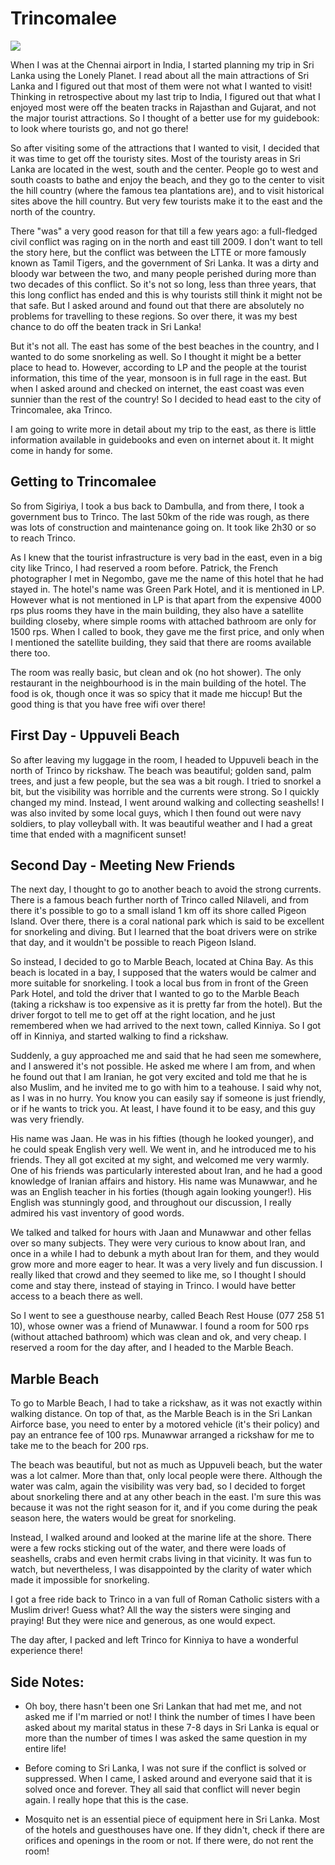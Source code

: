 # Trincomalee


![](https://blogger.googleusercontent.com/img/b/R29vZ2xl/AVvXsEgO7wW4vl4vTRB3aUMOkf93Y5YaaXOotEFtBnr8_Ci-rhIqLuCDiuQnGml8QKylBkgFyED_fI_IoezUr8Kb-NXrXd50cpCENRDDsBZuukS9NxMFFSbkjrSplokWGQuMyxlHTQ6j8bIe-L63/s0/photo-777305.JPG)

When I was at the Chennai airport in India, I started planning my trip in Sri Lanka using the Lonely Planet. I read about all the main attractions of Sri Lanka and I figured out that most of them were not what I wanted to visit! Thinking in retrospective about my last trip to India, I figured out that what I enjoyed most were off the beaten tracks in Rajasthan and Gujarat, and not the major tourist attractions. So I thought of a better use for my guidebook: to look where tourists go, and not go there!

So after visiting some of the attractions that I wanted to visit, I decided that it was time to get off the touristy sites. Most of the touristy areas in Sri Lanka are located in the west, south and the center. People go to west and south coasts to bathe and enjoy the beach, and they go to the center to visit the hill country (where the famous tea plantations are), and to visit historical sites above the hill country. But very few tourists make it to the east and the north of the country.

There "was" a very good reason for that till a few years ago: a full-fledged civil conflict was raging on in the north and east till 2009. I don't want to tell the story here, but the conflict was between the LTTE or more famously known as Tamil Tigers, and the government of Sri Lanka. It was a dirty and bloody war between the two, and many people perished during more than two decades of this conflict. So it's not so long, less than three years, that this long conflict has ended and this is why tourists still think it might not be that safe. But I asked around and found out that there are absolutely no problems for travelling to these regions. So over there, it was my best chance to do off the beaten track in Sri Lanka!

But it's not all. The east has some of the best beaches in the country, and I wanted to do some snorkeling as well. So I thought it might be a better place to head to. However, according to LP and the people at the tourist information, this time of the year, monsoon is in full rage in the east. But when I asked around and checked on internet, the east coast was even sunnier than the rest of the country! So I decided to head east to the city of Trincomalee, aka Trinco.

I am going to write more in detail about my trip to the east, as there is little information available in guidebooks and even on internet about it. It might come in handy for some.

## Getting to Trincomalee

So from Sigiriya, I took a bus back to Dambulla, and from there, I took a government bus to Trinco. The last 50km of the ride was rough, as there was lots of construction and maintenance going on. It took like 2h30 or so to reach Trinco.

As I knew that the tourist infrastructure is very bad in the east, even in a big city like Trinco, I had reserved a room before. Patrick, the French photographer I met in Negombo, gave me the name of this hotel that he had stayed in. The hotel's name was Green Park Hotel, and it is mentioned in LP. However what is not mentioned in LP is that apart from the expensive 4000 rps plus rooms they have in the main building, they also have a satellite building closeby, where simple rooms with attached bathroom are only for 1500 rps. When I called to book, they gave me the first price, and only when I mentioned the satellite building, they said that there are rooms available there too.

The room was really basic, but clean and ok (no hot shower). The only restaurant in the neighbourhood is in the main building of the hotel. The food is ok, though once it was so spicy that it made me hiccup! But the good thing is that you have free wifi over there!

## First Day - Uppuveli Beach

So after leaving my luggage in the room, I headed to Uppuveli beach in the north of Trinco by rickshaw. The beach was beautiful; golden sand, palm trees, and just a few people, but the sea was a bit rough. I tried to snorkel a bit, but the visibility was horrible and the currents were strong. So I quickly changed my mind. Instead, I went around walking and collecting seashells! I was also invited by some local guys, which I then found out were navy soldiers, to play volleyball with. It was beautiful weather and I had a great time that ended with a magnificent sunset!

## Second Day - Meeting New Friends

The next day, I thought to go to another beach to avoid the strong currents. There is a famous beach further north of Trinco called Nilaveli, and from there it's possible to go to a small island 1 km off its shore called Pigeon Island. Over there, there is a coral national park which is said to be excellent for snorkeling and diving. But I learned that the boat drivers were on strike that day, and it wouldn't be possible to reach Pigeon Island.

So instead, I decided to go to Marble Beach, located at China Bay. As this beach is located in a bay, I supposed that the waters would be calmer and more suitable for snorkeling. I took a local bus from in front of the Green Park Hotel, and told the driver that I wanted to go to the Marble Beach (taking a rickshaw is too expensive as it is pretty far from the hotel). But the driver forgot to tell me to get off at the right location, and he just remembered when we had arrived to the next town, called Kinniya. So I got off in Kinniya, and started walking to find a rickshaw.

Suddenly, a guy approached me and said that he had seen me somewhere, and I answered it's not possible. He asked me where I am from, and when he found out that I am Iranian, he got very excited and told me that he is also Muslim, and he invited me to go with him to a teahouse. I said why not, as I was in no hurry. You know you can easily say if someone is just friendly, or if he wants to trick you. At least, I have found it to be easy, and this guy was very friendly.

His name was Jaan. He was in his fifties (though he looked younger), and he could speak English very well. We went in, and he introduced me to his friends. They all got excited at my sight, and welcomed me very warmly. One of his friends was particularly interested about Iran, and he had a good knowledge of Iranian affairs and history. His name was Munawwar, and he was an English teacher in his forties (though again looking younger!). His English was stunningly good, and throughout our discussion, I really admired his vast inventory of good words.

We talked and talked for hours with Jaan and Munawwar and other fellas over so many subjects. They were very curious to know about Iran, and once in a while I had to debunk a myth about Iran for them, and they would grow more and more eager to hear. It was a very lively and fun discussion. I really liked that crowd and they seemed to like me, so I thought I should come and stay there, instead of staying in Trinco. I would have better access to a beach there as well.

So I went to see a guesthouse nearby, called Beach Rest House (077 258 51 10), whose owner was a friend of Munawwar. I found a room for 500 rps (without attached bathroom) which was clean and ok, and very cheap. I reserved a room for the day after, and I headed to the Marble Beach.

## Marble Beach

To go to Marble Beach, I had to take a rickshaw, as it was not exactly within walking distance. On top of that, as the Marble Beach is in the Sri Lankan Airforce base, you need to enter by a motored vehicle (it's their policy) and pay an entrance fee of 100 rps. Munawwar arranged a rickshaw for me to take me to the beach for 200 rps.

The beach was beautiful, but not as much as Uppuveli beach, but the water was a lot calmer. More than that, only local people were there. Although the water was calm, again the visibility was very bad, so I decided to forget about snorkeling there and at any other beach in the east. I'm sure this was because it was not the right season for it, and if you come during the peak season here, the waters would be great for snorkeling.

Instead, I walked around and looked at the marine life at the shore. There were a few rocks sticking out of the water, and there were loads of seashells, crabs and even hermit crabs living in that vicinity. It was fun to watch, but nevertheless, I was disappointed by the clarity of water which made it impossible for snorkeling.

I got a free ride back to Trinco in a van full of Roman Catholic sisters with a Muslim driver! Guess what? All the way the sisters were singing and praying! But they were nice and generous, as one would expect.

The day after, I packed and left Trinco for Kinniya to have a wonderful experience there!

## Side Notes:

- Oh boy, there hasn't been one Sri Lankan that had met me, and not asked me if I'm married or not! I think the number of times I have been asked about my marital status in these 7-8 days in Sri Lanka is equal or more than the number of times I was asked the same question in my entire life!

- Before coming to Sri Lanka, I was not sure if the conflict is solved or suppressed. When I came, I asked around and everyone said that it is solved once and forever. They all said that conflict will never begin again. I really hope that this is the case.

- Mosquito net is an essential piece of equipment here in Sri Lanka. Most of the hotels and guesthouses have one. If they didn't, check if there are orifices and openings in the room or not. If there were, do not rent the room!

